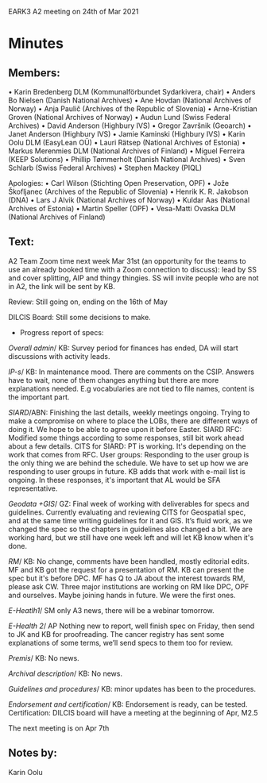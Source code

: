 EARK3 A2 meeting on 24th of Mar 2021

# Minutes

## Members:

• Karin Bredenberg DLM (Kommunalförbundet Sydarkivera, chair)
• Anders Bo Nielsen (Danish National Archives)
• Ane Hovdan (National Archives of Norway)
• Anja Paulič (Archives of the Republic of Slovenia) 
• Arne-Kristian Groven (National Archives of Norway) 
• Audun Lund (Swiss Federal Archives)
• David Anderson (Highbury IVS)
• Gregor Završnik (Geoarch)
• Janet Anderson (Highbury IVS)
• Jamie Kaminski (Highbury IVS)
• Karin Oolu DLM (EasyLean OÜ)
• Lauri Rätsep (National Archives of Estonia)
• Markus Merenmies DLM (National Archives of Finland)
• Miguel Ferreira (KEEP Solutions)
• Phillip Tømmerholt (Danish National Archives)
• Sven Schlarb (Swiss Federal Archives)
• Stephen Mackey (PIQL)

Apologies: 
• Carl Wilson (Stichting Open Preservation, OPF)
• Jože Škofljanec (Archives of the Republic of Slovenia)
• Henrik K. R. Jakobson (DNA)
• Lars J Alvik (National Archives of Norway)
• Kuldar Aas (National Archives of Estonia)
• Martin Speller (OPF) 
• Vesa-Matti Ovaska DLM (National Archives of Finland)



## Text: 

A2 Team Zoom time next week Mar 31st (an opportunity for the teams to use an already booked time with a Zoom connection to discuss): lead by SS and cover splitting, AIP and thingy thingies. SS will invite people who are not in A2, the link will be sent by KB. 

Review: Still going on, ending on the 16th of May

DILCIS Board: Still some decisions to make. 

- Progress report of specs:

*Overall admin*/ KB: Survey period for finances has ended, DA will start discussions with activity leads. 

*IP-s*/ KB: In maintenance mood. There are comments on the CSIP. Answers have to wait, none of them changes anything but there are more explanations needed. E.g vocabularies are not tied to file names,  content is the important part. 
                                                                                                                 
*SIARD*/ABN: Finishing the last details, weekly meetings ongoing. Trying to make a compromise on where to place the LOBs, there are different ways of doing it. We hope to be able to agree upon it before Easter. 
SIARD RFC: Modified some things according to some responses, still bit work ahead about a few details. 
CITS for SIARD: PT is working. It's depending on the work that comes from RFC.
User groups: Responding to the user group is the only thing we are behind the schedule. We have to set up how we are responding to user groups in future. KB adds that work with e-mail list is ongoing. In these responses, it's important that AL would be SFA representative. 

*Geodata +GIS*/ GZ: Final week of working with deliverables for specs and guidelines. Currently evaluating and reviewing CITS for Geospatial spec, and at the same time writing guidelines for it and GIS. It’s fluid work, as we changed the spec so the chapters in guidelines also changed a bit. We are working hard, but we still have one week left and will let KB know when it's done.   

*RM*/ KB: No change, comments have been handled, mostly editorial edits. MF and KB got the request for a presentation of RM. KB can present the spec but it's before DPC. 
MF has Q to JA about the interest towards RM, please ask CW. Three major institutions are working on RM like DPC, OPF and ourselves. Maybe joining hands in future. We were the first ones. 

*E-Heatlh1*/ SM only A3 news, there will be a webinar tomorrow. 

*E-Health 2*/ AP Nothing new to report, well finish spec on Friday, then send to JK and KB for proofreading. The cancer registry has sent some explanations of some terms, we’ll send specs to them too for review. 

*Premis*/ KB: No news. 

*Archival description*/ KB: No news.

*Guidelines and procedures*/ KB: minor updates has been to the procedures. 

*Endorsement and certification*/ KB: Endorsement is ready, can be tested.
 Certification: DILCIS board will have a meeting at the beginning of Apr, M2.5

The next meeting is on Apr 7th 

## Notes by: 

Karin Oolu

